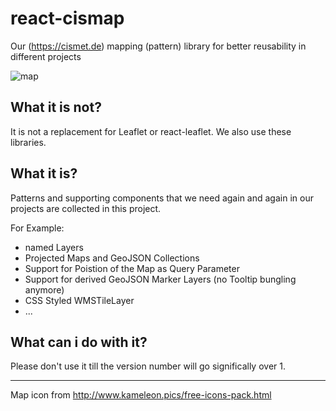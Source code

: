 # react-cismap
Our  (https://cismet.de) mapping (pattern) library for better reusability in different projects

![map](https://user-images.githubusercontent.com/837211/45474949-485fee00-b73b-11e8-85c1-982bd5fa71d6.png)

## What it is not?
It is not a replacement for Leaflet or react-leaflet. We also use these libraries. 

## What it is?
Patterns and supporting components that we need again and again in our projects are collected in this project.

For Example:
* named Layers
* Projected Maps and GeoJSON Collections
* Support for Poistion of the Map as Query Parameter
* Support for derived GeoJSON Marker Layers (no Tooltip bungling anymore)
* CSS Styled WMSTileLayer
* ...

## What can i do with it?
Please don't use it till the version number will go significally over 1.



--------

Map icon from http://www.kameleon.pics/free-icons-pack.html 
